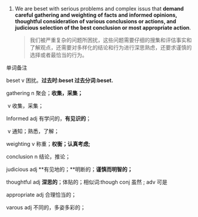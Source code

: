 1. We are beset with serious problems and complex issus that **demand careful gathering and weighting of facts and informed opinions, thoughtful consideration of various conclusions or actions, and judicious selection of the best conclusion or most appropriate action**.

   >我们被严重复杂的问题所困扰，这些问题需要仔细的搜集和评估事实和了解观点，还需要对多样化的结论和行为进行深思熟虑，还要求谨慎的选择或者最恰当的行为。

单词备注

beset v 困扰。**过去时:beset 过去分词:beset.**

gathering n 聚会；**收集，采集；**

​				  v 收集，采集；

Informed adj 有学问的，**有见识的**；

​				 v 通知；熟悉，了解；

weighting v 称重；**权衡；认真考虑;**

conclusion n 结论，推论；

judicious adj **有见地的；**明断的；**谨慎而明智的；**

thoughtful adj **深思的**；体贴的；相似词:though conj 虽然 ; adv 可是

appropriate adj 合理恰当的；

varous adj 不同的，多姿多彩的；

